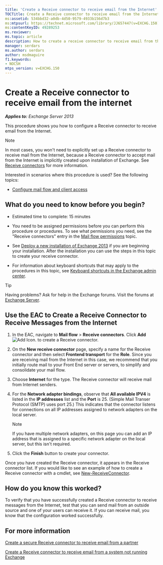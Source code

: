 ```yaml
---
title: 'Create a Receive connector to receive email from the Internet'
TOCTitle: Create a Receive connector to receive email from the Internet
ms:assetid: 534bbd32-a0db-4d50-9579-4933b156d7b3
ms:mtpsurl: https://technet.microsoft.com/library/JJ657447(v=EXCHG.150)
ms:contentKeyID: 49289253
ms.reviewer: 
ms.topic: article
description: How to create a receive connector to receive email from the internet in Microsoft Exchange
manager: serdars
ms.author: serdars
author: msdmaguire
f1.keywords:
- NOCSH
mtps_version: v=EXCHG.150
---
```


# Create a Receive connector to receive email from the internet

_**Applies to:** Exchange Server 2013_

This procedure shows you how to configure a Receive connector to receive email from the Internet.

> [!NOTE]
> In most cases, you won't need to explicitly set up a Receive connector to receive mail from the Internet, because a Receive connector to accept mail from the Internet is implicitly created upon installation of Exchange. See <A href="receive-connectors-exchange-2013-help.md">Receive connectors</A> for more information.

Interested in scenarios where this procedure is used? See the following topics:

- [Configure mail flow and client access](configure-mail-flow-and-client-access-exchange-2013-help.md)

## What do you need to know before you begin?

- Estimated time to complete: 15 minutes

- You need to be assigned permissions before you can perform this procedure or procedures. To see what permissions you need, see the "Receive connectors" entry in the [Mail flow permissions](mail-flow-permissions-exchange-2013-help.md) topic.

- See [Deploy a new installation of Exchange 2013](deploy-a-new-installation-of-exchange-2013-exchange-2013-help.md) if you are beginning your installation. After the installation you can use the steps in this topic to create your receive connector.

- For information about keyboard shortcuts that may apply to the procedures in this topic, see [Keyboard shortcuts in the Exchange admin center](keyboard-shortcuts-in-the-exchange-admin-center-2013-help.md).

> [!TIP]
> Having problems? Ask for help in the Exchange forums. Visit the forums at [Exchange Server](https://social.technet.microsoft.com/forums/office/home?category=exchangeserver).

## Use the EAC to Create a Receive Connector to Receive Messages from the Internet

1. In the EAC, navigate to **Mail flow** \> **Receive connectors**. Click **Add** ![Add Icon.](images/JJ218640.c1e75329-d6d7-4073-a27d-498590bbb558(EXCHG.150).gif "Add Icon") to create a Receive connector.

2. On the **New receive connector** page, specify a name for the Receive connector and then select **Frontend transport** for the **Role**. Since you are receiving mail from the Internet in this case, we recommend that you initially route mail to your Front End server or servers, to simplify and consolidate your mail flow.

3. Choose **Internet** for the type. The Receive connector will receive mail from Internet senders.

4. For the **Network adapter bindings**, observe that **All available IPV4** is listed in the **IP addresses** list and the **Port** is 25. (Simple Mail Transer Protocol (SMTP) uses port 25.) This indicates that the connector listens for connections on all IP addresses assigned to network adapters on the local server.

    > [!NOTE]
    > If you have multiple network adapters, on this page you can add an IP address that is assigned to a specific network adapter on the local server, but this isn't required.

5. Click the **Finish** button to create your connector.

Once you have created the Receive connector, it appears in the Receive connector list. If you would like to see an example of how to create a Receive connector with a cmdlet, see [New-ReceiveConnector](/powershell/module/exchange/New-ReceiveConnector).

## How do you know this worked?

To verify that you have successfully created a Receive connector to receive messages from the Internet, test that you can send mail from an outside source and one of your users can receive it. If you can receive mail, you know that the configuration worked successfully.

## For more information

[Create a secure Receive connector to receive email from a partner](create-a-secure-receive-connector-to-receive-email-from-a-partner-exchange-2013-help.md)

[Create a Receive connector to receive email from a system not running Exchange](create-a-receive-connector-to-receive-email-from-a-system-not-running-exchange-exchange-2013-help.md)
